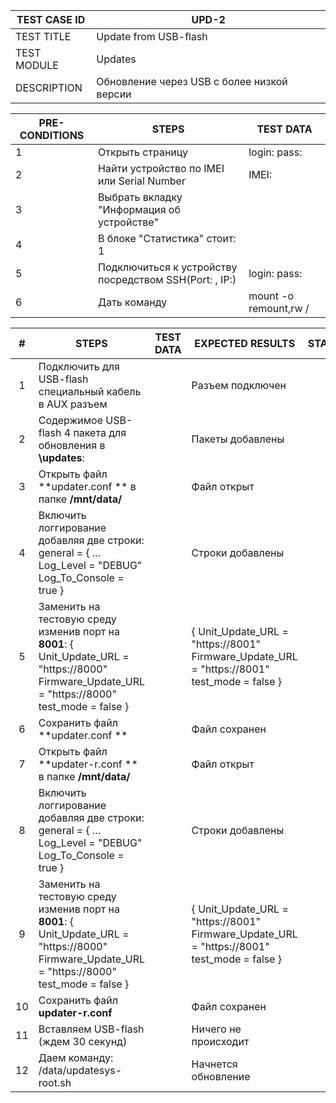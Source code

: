 | TEST CASE ID | UPD-2                                      |
| ------------ | ------------------------------------------ |
| TEST TITLE   | Update from USB-flash                      |
| TEST MODULE  | Updates                                    |
| DESCRIPTION  | Обновление через USB с более низкой версии |

| PRE-CONDITIONS | STEPS                                                  | TEST DATA                                                    |
| -------------- | ------------------------------------------------------ | ------------------------------------------------------------ |
| 1              | Открыть страницу                                       | login:                                                           pass: |
| 2              | Найти устройство по IMEI или Serial Number             | IMEI:                                                        |
| 3              | Выбрать вкладку "Информация об устройстве"             |                                                              |
| 4              | В блоке "Статистика" стоит: 1                          |                                                              |
| 5              | Подключиться к устройству посредством SSH(Port: , IP:) | login:                                                                                                      pass: |
| 6              | Дать команду                                           | mount -o remount,rw /                                        |



|  #   | STEPS                                                        | TEST DATA | EXPECTED RESULTS                                             | STATUS | BUG-ID | NOTES |
| :--: | ------------------------------------------------------------ | --------- | ------------------------------------------------------------ | ------ | ------ | ----- |
|  1   | Подключить для USB-flash специальный кабель в AUX разъем     |           | Разъем подключен                                             |        |        |       |
|  2   | Содержимое USB-flash 4 пакета для обновления в **\updates**: |           | Пакеты добавлены                                             |        |        |       |
|  3   | Открыть файл  **updater.conf ** в папке  **/mnt/data/**      |           | Файл открыт                                                  |        |        |       |
|  4   | Включить логгирование добавляя две строки:         general =                                                                                          {                                                                                                    ...                                                                                                   Log_Level = "DEBUG"                                                           Log_To_Console = true                                                                        } |           | Строки добавлены                                             |        |        |       |
|  5   | Заменить на тестовую среду изменив порт на **8001**:                    {                                                                                           Unit_Update_URL = "https://8000"        Firmware_Update_URL = "https://8000"                    test_mode = false                                                                                     } |           | {                                                                                           Unit_Update_URL = "https://8001"        Firmware_Update_URL = "https://8001"                     test_mode = false                                                                                     } |        |        |       |
|  6   | Сохранить файл **updater.conf **                             |           | Файл сохранен                                                |        |        |       |
|  7   | Открыть файл  **updater-r.conf ** в папке  **/mnt/data/**    |           | Файл открыт                                                  |        |        |       |
|  8   | Включить логгирование добавляя две строки:         general =                                                                                          {                                                                                                    ...                                                                                                   Log_Level = "DEBUG"                                                           Log_To_Console = true                                                                        } |           | Строки добавлены                                             |        |        |       |
|  9   | Заменить на тестовую среду изменив порт на **8001**:                    {                                                                                           Unit_Update_URL = "https://8000"        Firmware_Update_URL = "https://8000"                    test_mode = false                                                                                     } |           | {                                                                                           Unit_Update_URL = "https://8001"        Firmware_Update_URL = "https://8001"                     test_mode = false                                                                                     } |        |        |       |
|  10  | Сохранить файл **updater-r.conf**                            |           | Файл сохранен                                                |        |        |       |
|  11  | Вставляем USB-flash (ждем 30 секунд)                         |           | Ничего не происходит                                         |        |        |       |
|  12  | Даем команду: /data/updatesys-root.sh                        |           | Начнется обновление                                          |        |        |       |

